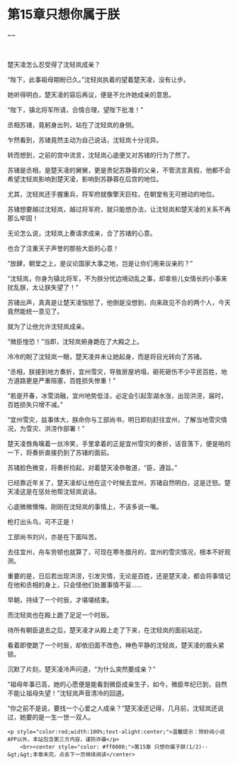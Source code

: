 # 第15章只想你属于朕
~~
    	    <p name="pagetop" href="javascript:void(0);" onclick="return false" style="line-height: 35px;padding: 10px;color: #333;"> </p><p>楚天凌怎么忍受得了沈轻岚成亲？</p><p>“陛下，此事祖母期盼已久。”沈轻岚执着的望着楚天凌，没有让步。</p><p>她听得明白，楚天凌的容后再议，便是不允许她成亲的意思。</p><p>“陛下，镇北将军所请，合情合理，望陛下批准！”</p><p>丞相苏锗，竟躬身出列，站在了沈轻岚的身侧。</p><p>乍然看到，苏锗竟然主动为自己说话，沈轻岚十分诧异。</p><p>转而想到，之前的宫中流言，沈轻岚心底便又对苏锗的行为了然了。</p><p>苏锗是丞相，是楚天凌的舅舅，更是贵妃苏静蓉的父亲，不管流言真假，他都不会希望沈轻岚影响到楚天凌，影响到苏静蓉在后宫的地位。</p><p>尤其，沈轻岚还手握重兵，将军府就像擎天巨柱，在朝堂有无可撼动的地位。</p><p>苏锗想要越过沈轻岚，越过将军府，就只能想办法，让沈轻岚和楚天凌的关系不再那么牢固！</p><p>无论怎么说，沈轻岚上奏请求成亲，合了苏锗的心意。</p><p>也合了注重天子声誉的那些大臣的心意！</p><p>“放肆，朝堂之上，是议论国家大事之地，岂是让你们用来议亲的？”</p><p>“沈轻岚，你身为镇北将军，不为朕分忧边境动乱之事，却拿些儿女情长的小事来扰乱朕，太让朕失望了！”</p><p>苏锗出声，真真是让楚天凌恼怒了，他倒是没想到，向来政见不合的两个人，今天竟然能统一意见了。</p><p>就为了让他允许沈轻岚成亲。</p><p>“微臣惶恐！”当即，沈轻岚俯身跪在了大殿之上。</p><p>冷冷的睨了沈轻岚一眼，楚天凌并未让她起身，而是将目光转向了苏锗。</p><p>“丞相，朕接到地方奏折，宜州雪灾，导致房屋坍塌，砸死砸伤不少平民百姓，地方道路更是严重阻塞，百姓损失惨重！”</p><p>“若是开春，冰雪消融，宜州地势低洼，必定会引起澎湖水涨，出现洪涝，届时，百姓损失只增不减。”</p><p>“宜州雪灾，兹事体大，朕命你与工部尚书，明日即刻赶往宜州，了解当地雪灾情况，为雪灾、洪涝作部署！”</p><p>楚天凌唇角噙着一丝冷笑，手里拿着的正是宜州雪灾的奏折，话音落下，便是啪的一下，将奏折直接扔到了苏锗的面前。</p><p>苏锗脸色微变，将奏折捡起，对着楚天凌恭敬道，“臣，遵旨。”</p><p>已经靠近年关了，楚天凌却让他在这个时候去宜州，苏锗自然明白，这是迁怒。楚天凌这是在惩处他帮沈轻岚说话。</p><p>心底微微懊悔，刚刚在沈轻岚的事情上，不该多说一嘴。</p><p>枪打出头鸟，可不正是！</p><p>工部尚书刘兴，亦是在下面叫苦。</p><p>去往宜州，舟车劳顿也就算了，可现在寒冬腊月的，宜州的雪灾情况，根本不好观测。</p><p>重要的是，日后若出现洪涝，引发灾情，无论是百姓，还是楚天凌，都会将事情记在他和丞相的身上，只会怪他们处置事情不妥……</p><p>早朝，持续了一个时辰，才堪堪结束。</p><p>而沈轻岚也在殿上跪了足足一个时辰。</p><p>待所有朝臣退去之后，楚天凌才从殿上走了下来，在沈轻岚的面前站定。</p><p>看着即使跪了一个时辰，却依旧面不改色，神色平静的沈轻岚，楚天凌的眉头紧锁。</p><p>沉默了片刻，楚天凌冷声问道，“为什么突然要成亲？”</p><p>“祖母年事已高，她的心愿便是能看到微臣成亲生子，如今，微臣年纪已到，自然不能让祖母失望！”沈轻岚声音清冷的回道。</p><p>“你之前不是说，要找一个心爱之人成亲？”楚天凌还记得，几月前，沈轻岚还说过，她要的是一生一世一双人。</p>
    	
   	<p style="color:red;width:100%;text-alight:center;">温馨提示：除妙阅小说APP以外，本站包含第三方内容，谨防诈骗</p>
    	<br><center style="color: #ff0000;">第15章 只想你属于朕(1/2)--&gt;&gt;本章未完，点击下一页继续阅读</center>
    	